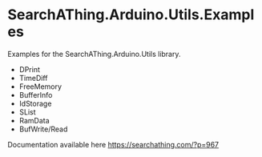 # SearchAThing.Arduino.Utils.Examples
Examples for the SearchAThing.Arduino.Utils library.
- DPrint
- TimeDiff
- FreeMemory
- BufferInfo
- IdStorage
- SList
- RamData
- BufWrite/Read

Documentation available here https://searchathing.com/?p=967
